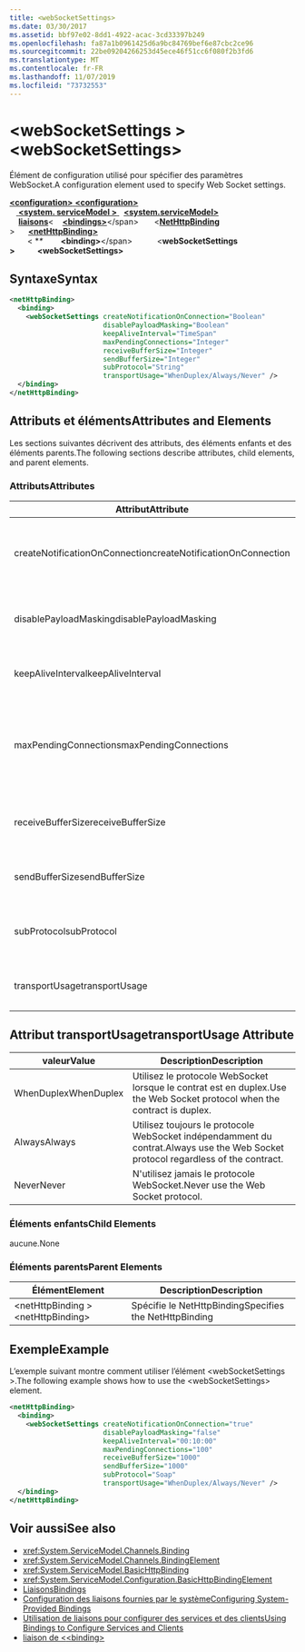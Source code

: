 ```yaml
---
title: <webSocketSettings>
ms.date: 03/30/2017
ms.assetid: bbf97e02-8dd1-4922-acac-3cd33397b249
ms.openlocfilehash: fa87a1b0961425d6a9bc84769bef6e87cbc2ce96
ms.sourcegitcommit: 22be09204266253d45ece46f51cc6f080f2b3fd6
ms.translationtype: MT
ms.contentlocale: fr-FR
ms.lasthandoff: 11/07/2019
ms.locfileid: "73732553"
---
```

# <a name="websocketsettings"></a><span data-ttu-id="9d7c6-101">\<webSocketSettings ></span><span class="sxs-lookup"><span data-stu-id="9d7c6-101">\<webSocketSettings></span></span>
<span data-ttu-id="9d7c6-102">Élément de configuration utilisé pour spécifier des paramètres WebSocket.</span><span class="sxs-lookup"><span data-stu-id="9d7c6-102">A configuration element used to specify Web Socket settings.</span></span>  
  
<span data-ttu-id="9d7c6-103">[ **\<configuration>** ](../configuration-element.md)</span><span class="sxs-lookup"><span data-stu-id="9d7c6-103">[**\<configuration>**](../configuration-element.md)</span></span>\
<span data-ttu-id="9d7c6-104">&nbsp; &nbsp;[ **\<system. serviceModel >** ](system-servicemodel.md) </span><span class="sxs-lookup"><span data-stu-id="9d7c6-104">&nbsp;&nbsp;[**\<system.serviceModel>**](system-servicemodel.md)</span></span>\
<span data-ttu-id="9d7c6-105">&nbsp;&nbsp;&nbsp;&nbsp;[**liaisons**](bindings.md)\<</span><span class="sxs-lookup"><span data-stu-id="9d7c6-105">&nbsp;&nbsp;&nbsp;&nbsp;[**\<bindings>**](bindings.md)\</span></span>
<span data-ttu-id="9d7c6-106">&nbsp;&nbsp;&nbsp;&nbsp;&nbsp;&nbsp;\<[**NetHttpBinding**](nethttpbinding.md) ></span><span class="sxs-lookup"><span data-stu-id="9d7c6-106">&nbsp;&nbsp;&nbsp;&nbsp;&nbsp;&nbsp;[**\<netHttpBinding>**](nethttpbinding.md)</span></span>\
<span data-ttu-id="9d7c6-107">&nbsp;&nbsp;&nbsp;&nbsp;&nbsp;&nbsp;&nbsp;&nbsp;\< \**\**</span><span class="sxs-lookup"><span data-stu-id="9d7c6-107">&nbsp;&nbsp;&nbsp;&nbsp;&nbsp;&nbsp;&nbsp;&nbsp;**\<binding>**\</span></span>
<span data-ttu-id="9d7c6-108">&nbsp;&nbsp;&nbsp;&nbsp;&nbsp;&nbsp;&nbsp;&nbsp;&nbsp;&nbsp;\<**webSocketSettings >**</span><span class="sxs-lookup"><span data-stu-id="9d7c6-108">&nbsp;&nbsp;&nbsp;&nbsp;&nbsp;&nbsp;&nbsp;&nbsp;&nbsp;&nbsp;**\<webSocketSettings>**</span></span>  
  
## <a name="syntax"></a><span data-ttu-id="9d7c6-109">Syntaxe</span><span class="sxs-lookup"><span data-stu-id="9d7c6-109">Syntax</span></span>  
  
```xml  
<netHttpBinding>
  <binding>
    <webSocketSettings createNotificationOnConnection="Boolean"
                       disablePayloadMasking="Boolean"
                       keepAliveInterval="TimeSpan"
                       maxPendingConnections="Integer"
                       receiveBufferSize="Integer"
                       sendBufferSize="Integer"
                       subProtocol="String"
                       transportUsage="WhenDuplex/Always/Never" />
  </binding>
</netHttpBinding>
```  
  
## <a name="attributes-and-elements"></a><span data-ttu-id="9d7c6-110">Attributs et éléments</span><span class="sxs-lookup"><span data-stu-id="9d7c6-110">Attributes and Elements</span></span>  
 <span data-ttu-id="9d7c6-111">Les sections suivantes décrivent des attributs, des éléments enfants et des éléments parents.</span><span class="sxs-lookup"><span data-stu-id="9d7c6-111">The following sections describe attributes, child elements, and parent elements.</span></span>  
  
### <a name="attributes"></a><span data-ttu-id="9d7c6-112">Attributs</span><span class="sxs-lookup"><span data-stu-id="9d7c6-112">Attributes</span></span>  
  
|<span data-ttu-id="9d7c6-113">Attribut</span><span class="sxs-lookup"><span data-stu-id="9d7c6-113">Attribute</span></span>|<span data-ttu-id="9d7c6-114">Description</span><span class="sxs-lookup"><span data-stu-id="9d7c6-114">Description</span></span>|  
|---------------|-----------------|  
|<span data-ttu-id="9d7c6-115">createNotificationOnConnection</span><span class="sxs-lookup"><span data-stu-id="9d7c6-115">createNotificationOnConnection</span></span>|<span data-ttu-id="9d7c6-116">Spécifie si une notification est envoyée lors de la connexion.</span><span class="sxs-lookup"><span data-stu-id="9d7c6-116">Specifies whether a notification is sent upon connection.</span></span>|  
|<span data-ttu-id="9d7c6-117">disablePayloadMasking</span><span class="sxs-lookup"><span data-stu-id="9d7c6-117">disablePayloadMasking</span></span>|<span data-ttu-id="9d7c6-118">Spécifie si le masquage WebSocket est désactivé.</span><span class="sxs-lookup"><span data-stu-id="9d7c6-118">Specifies whether Web Socket masking is disabled.</span></span>|  
|<span data-ttu-id="9d7c6-119">keepAliveInterval</span><span class="sxs-lookup"><span data-stu-id="9d7c6-119">keepAliveInterval</span></span>|<span data-ttu-id="9d7c6-120">Spécifie l'intervalle de maintien de l'activité.</span><span class="sxs-lookup"><span data-stu-id="9d7c6-120">Specifies the keep alive interval.</span></span>|  
|<span data-ttu-id="9d7c6-121">maxPendingConnections</span><span class="sxs-lookup"><span data-stu-id="9d7c6-121">maxPendingConnections</span></span>|<span data-ttu-id="9d7c6-122">Spécifie le nombre maximal de connexions entrantes en attente de distribution sur le service.</span><span class="sxs-lookup"><span data-stu-id="9d7c6-122">Specifies the maximum number of connections awaiting dispatch on the service.</span></span>|  
|<span data-ttu-id="9d7c6-123">receiveBufferSize</span><span class="sxs-lookup"><span data-stu-id="9d7c6-123">receiveBufferSize</span></span>|<span data-ttu-id="9d7c6-124">Spécifie la taille de la mémoire tampon de réception.</span><span class="sxs-lookup"><span data-stu-id="9d7c6-124">Specifies the size of the receive buffer.</span></span>|  
|<span data-ttu-id="9d7c6-125">sendBufferSize</span><span class="sxs-lookup"><span data-stu-id="9d7c6-125">sendBufferSize</span></span>|<span data-ttu-id="9d7c6-126">Spécifie la taille de la mémoire tampon d'envoi.</span><span class="sxs-lookup"><span data-stu-id="9d7c6-126">Specifies the size of the send buffer.</span></span>|  
|<span data-ttu-id="9d7c6-127">subProtocol</span><span class="sxs-lookup"><span data-stu-id="9d7c6-127">subProtocol</span></span>|<span data-ttu-id="9d7c6-128">Spécifie le sous-protocole WebSocket.</span><span class="sxs-lookup"><span data-stu-id="9d7c6-128">Specifies the Web Socket subprotocol.</span></span>|  
|<span data-ttu-id="9d7c6-129">transportUsage</span><span class="sxs-lookup"><span data-stu-id="9d7c6-129">transportUsage</span></span>|<span data-ttu-id="9d7c6-130">Spécifie quand utiliser WebSocket.</span><span class="sxs-lookup"><span data-stu-id="9d7c6-130">Specifies when to use Web Sockets.</span></span>|  
  
## <a name="transportusage-attribute"></a><span data-ttu-id="9d7c6-131">Attribut transportUsage</span><span class="sxs-lookup"><span data-stu-id="9d7c6-131">transportUsage Attribute</span></span>  
  
|<span data-ttu-id="9d7c6-132">valeur</span><span class="sxs-lookup"><span data-stu-id="9d7c6-132">Value</span></span>|<span data-ttu-id="9d7c6-133">Description</span><span class="sxs-lookup"><span data-stu-id="9d7c6-133">Description</span></span>|  
|-----------|-----------------|  
|<span data-ttu-id="9d7c6-134">WhenDuplex</span><span class="sxs-lookup"><span data-stu-id="9d7c6-134">WhenDuplex</span></span>|<span data-ttu-id="9d7c6-135">Utilisez le protocole WebSocket lorsque le contrat est en duplex.</span><span class="sxs-lookup"><span data-stu-id="9d7c6-135">Use the Web Socket protocol when the contract is duplex.</span></span>|  
|<span data-ttu-id="9d7c6-136">Always</span><span class="sxs-lookup"><span data-stu-id="9d7c6-136">Always</span></span>|<span data-ttu-id="9d7c6-137">Utilisez toujours le protocole WebSocket indépendamment du contrat.</span><span class="sxs-lookup"><span data-stu-id="9d7c6-137">Always use the Web Socket protocol regardless of the contract.</span></span>|  
|<span data-ttu-id="9d7c6-138">Never</span><span class="sxs-lookup"><span data-stu-id="9d7c6-138">Never</span></span>|<span data-ttu-id="9d7c6-139">N'utilisez jamais le protocole WebSocket.</span><span class="sxs-lookup"><span data-stu-id="9d7c6-139">Never use the Web Socket protocol.</span></span>|  
  
### <a name="child-elements"></a><span data-ttu-id="9d7c6-140">Éléments enfants</span><span class="sxs-lookup"><span data-stu-id="9d7c6-140">Child Elements</span></span>  
 <span data-ttu-id="9d7c6-141">aucune.</span><span class="sxs-lookup"><span data-stu-id="9d7c6-141">None</span></span>  
  
### <a name="parent-elements"></a><span data-ttu-id="9d7c6-142">Éléments parents</span><span class="sxs-lookup"><span data-stu-id="9d7c6-142">Parent Elements</span></span>  
  
|<span data-ttu-id="9d7c6-143">Élément</span><span class="sxs-lookup"><span data-stu-id="9d7c6-143">Element</span></span>|<span data-ttu-id="9d7c6-144">Description</span><span class="sxs-lookup"><span data-stu-id="9d7c6-144">Description</span></span>|  
|-------------|-----------------|  
|<span data-ttu-id="9d7c6-145">\<netHttpBinding ></span><span class="sxs-lookup"><span data-stu-id="9d7c6-145">\<netHttpBinding></span></span>|<span data-ttu-id="9d7c6-146">Spécifie le NetHttpBinding</span><span class="sxs-lookup"><span data-stu-id="9d7c6-146">Specifies the NetHttpBinding</span></span>|  
  
## <a name="example"></a><span data-ttu-id="9d7c6-147">Exemple</span><span class="sxs-lookup"><span data-stu-id="9d7c6-147">Example</span></span>  
 <span data-ttu-id="9d7c6-148">L’exemple suivant montre comment utiliser l’élément \<webSocketSettings >.</span><span class="sxs-lookup"><span data-stu-id="9d7c6-148">The following example shows how to use the \<webSocketSettings> element.</span></span>  
  
```xml  
<netHttpBinding>
  <binding>
    <webSocketSettings createNotificationOnConnection="true"
                       disablePayloadMasking="false"
                       keepAliveInterval="00:10:00"
                       maxPendingConnections="100"
                       receiveBufferSize="1000"
                       sendBufferSize="1000"
                       subProtocol="Soap"
                       transportUsage="WhenDuplex/Always/Never" />
  </binding>
</netHttpBinding>
```  
  
## <a name="see-also"></a><span data-ttu-id="9d7c6-149">Voir aussi</span><span class="sxs-lookup"><span data-stu-id="9d7c6-149">See also</span></span>

- <xref:System.ServiceModel.Channels.Binding>
- <xref:System.ServiceModel.Channels.BindingElement>
- <xref:System.ServiceModel.BasicHttpBinding>
- <xref:System.ServiceModel.Configuration.BasicHttpBindingElement>
- [<span data-ttu-id="9d7c6-150">Liaisons</span><span class="sxs-lookup"><span data-stu-id="9d7c6-150">Bindings</span></span>](../../../wcf/bindings.md)
- [<span data-ttu-id="9d7c6-151">Configuration des liaisons fournies par le système</span><span class="sxs-lookup"><span data-stu-id="9d7c6-151">Configuring System-Provided Bindings</span></span>](../../../wcf/feature-details/configuring-system-provided-bindings.md)
- [<span data-ttu-id="9d7c6-152">Utilisation de liaisons pour configurer des services et des clients</span><span class="sxs-lookup"><span data-stu-id="9d7c6-152">Using Bindings to Configure Services and Clients</span></span>](../../../wcf/using-bindings-to-configure-services-and-clients.md)
- [<span data-ttu-id="9d7c6-153">liaison de \<</span><span class="sxs-lookup"><span data-stu-id="9d7c6-153">\<binding></span></span>](bindings.md)
